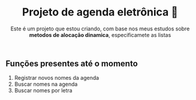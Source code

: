 <header>
  <h1>Projeto de agenda eletrônica 📓</h1> 
  <p>Este é um projeto que estou criando, com base nos meus estudos sobre <strong>metodos de alocação dinamica</strong>, especificamete as listas</p>
</header>
<div>
  <h2>Funções presentes até o momento</h2>
  <ol>
    <li>Registrar novos nomes da agenda</li>
    <li>Buscar nomes na agenda</li>
    <li>Buscar nomes por letra</li>
  </ol>
</div>
